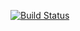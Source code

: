 [![Build Status](https://app.travis-ci.com/poojathakur00/swe1-app.svg?token=mfgmm8RRkgxGVCqTf2gG&branch=master)](https://app.travis-ci.com/poojathakur00/swe1-app)



















